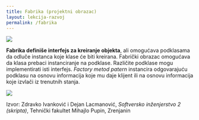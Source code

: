 ```yaml
---
title: Fabrika (projektni obrazac)
layout: lekcija-razvoj
permalink: /fabrika
---
```


![](https://upload.wikimedia.org/wikipedia/commons/thumb/9/97/Peitz_08-13_img1_Molkerei.jpg/800px-Peitz_08-13_img1_Molkerei.jpg)

**Fabrika definiše interfejs za kreiranje objekta**, ali omogućava podklasama da odluče instanca koje klase će biti kreirana. Fabrički obrazac omogućava da klasa prebaci instanciranje na podklase. Različite podklase mogu implementirati isti interfejs. *Factory metod patern* instancira odgovarajuću podklasu na osnovu informacija koje mu daje klijent ili na osnovu informacija koje izvlači iz trenutnih stanja.

![](https://upload.wikimedia.org/wikipedia/commons/4/43/W3sDesign_Factory_Method_Design_Pattern_UML.jpg)


Izvor: Zdravko Ivanković i Dejan Lacmanović, *Softversko inženjerstvo 2 (skripta)*, Tehnički fakultet Mihajlo Pupin, Zrenjanin
